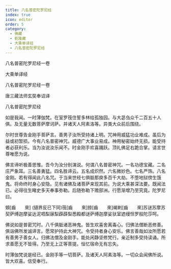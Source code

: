 ```yaml
---
title: 八名普密陀罗尼经
index: true
icon: editor
order: 5
category:
  - 佛藏
  - 乾隆藏
  - 大乘单译经
  - 八名普密陀罗尼经
---
```


八名普密陀罗尼经一卷  

大乘单译经  

八名普密陀罗尼经一卷  

唐三藏法师玄奘奉诏译  

八名普密陀罗尼经  

如是我闻。一时薄伽梵。在室罗筏住誓多林给孤独园。与大苾刍众千二百五十人俱。及无量无数菩萨摩诃萨。并诸天人阿素洛等。异类大众前后围绕。  

尔时世尊告金刚手菩萨言。善男子汝所受持诸上明。咒神用威猛功业难成。虽后为益或初暂损。今有八名普密神咒。威德广大事业易成。神用秘密始终无损。能受持者必获利乐。当为汝说汝乐闻不。时金刚手欢喜踊跃。顶礼佛足右跪合掌。请言世尊唯愿为说。  

佛言谛听极善思惟。吾今为汝分别演说。何谓八名普密神咒。一名功德宝藏。二名庄严象耳。三名善勇猛。四名胜谛云。五名成炽然。六名微妙色。七名严饰。八名金刚。若有得闻此八名咒。于当来世经七俱胝那庾多百千大劫。不堕地狱傍生饿鬼。将命终时身心安隐。见有诸佛及诸菩萨来现其前。为说大乘甚深法要。既闻法已。必得往生睹史多天奉事弥勒。后随弥勒下赡部洲。行愿渐增乃至究竟。陀罗尼曰。  

頞[齒　　來] (擿界反已下同)筏[齒　　來]捺[齒　　來]朅剌[齒　　來]苏谜苏摩苏契萨缚迦摩娑达泥呬梨寐梨薜薜梨悉殿都谜萨缚迦摩娑驮室遮缦怛罗般陀莎呵。  

佛说如是普密咒时。八千俱胝诸恶神鬼。皆生欢喜舍离毒心。归佛法僧断恶修善。俱诣佛所发诚谛言。愿常护持此大神咒。令受持者身心安乐。佛言善哉如汝所愿若有善男子善女人。归佛法僧及金刚手。能处闲静坚修梵行。亲近制多受持读诵。所求善愿无不皆得。乃至无上正等菩提。恒忆宿命无有忘失。  

时薄伽梵说是经已。金刚手等一切菩萨。及诸天人阿素洛等。一切众会闻佛所说。皆大欢喜。信受奉行。  
